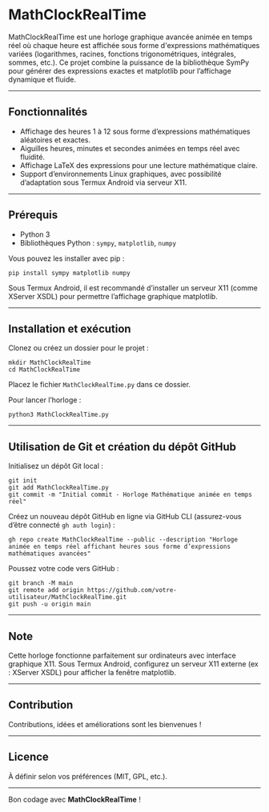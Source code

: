 # MathClockRealTime

MathClockRealTime est une horloge graphique avancée animée en temps réel où chaque heure est affichée sous forme d'expressions mathématiques variées (logarithmes, racines, fonctions trigonométriques, intégrales, sommes, etc.). Ce projet combine la puissance de la bibliothèque SymPy pour générer des expressions exactes et matplotlib pour l’affichage dynamique et fluide.

---

## Fonctionnalités

- Affichage des heures 1 à 12 sous forme d’expressions mathématiques aléatoires et exactes.
- Aiguilles heures, minutes et secondes animées en temps réel avec fluidité.
- Affichage LaTeX des expressions pour une lecture mathématique claire.
- Support d’environnements Linux graphiques, avec possibilité d’adaptation sous Termux Android via serveur X11.

---

## Prérequis

- Python 3
- Bibliothèques Python : `sympy`, `matplotlib`, `numpy`

Vous pouvez les installer avec pip :

```
pip install sympy matplotlib numpy
```

Sous Termux Android, il est recommandé d’installer un serveur X11 (comme XServer XSDL) pour permettre l’affichage graphique matplotlib.

---

## Installation et exécution

Clonez ou créez un dossier pour le projet :

```
mkdir MathClockRealTime
cd MathClockRealTime
```

Placez le fichier `MathClockRealTime.py` dans ce dossier.

Pour lancer l’horloge :

```
python3 MathClockRealTime.py
```

---

## Utilisation de Git et création du dépôt GitHub

Initialisez un dépôt Git local :

```
git init
git add MathClockRealTime.py
git commit -m "Initial commit - Horloge Mathématique animée en temps réel"
```

Créez un nouveau dépôt GitHub en ligne via GitHub CLI (assurez-vous d’être connecté `gh auth login`) :

```
gh repo create MathClockRealTime --public --description "Horloge animée en temps réel affichant heures sous forme d’expressions mathématiques avancées"
```

Poussez votre code vers GitHub :

```
git branch -M main
git remote add origin https://github.com/votre-utilisateur/MathClockRealTime.git
git push -u origin main
```

---

## Note

Cette horloge fonctionne parfaitement sur ordinateurs avec interface graphique X11. Sous Termux Android, configurez un serveur X11 externe (ex : XServer XSDL) pour afficher la fenêtre matplotlib.

---

## Contribution

Contributions, idées et améliorations sont les bienvenues !

---

## Licence

À définir selon vos préférences (MIT, GPL, etc.).

---

Bon codage avec **MathClockRealTime** !  
